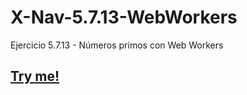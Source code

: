 # X-Nav-5.7.13-WebWorkers
Ejercicio 5.7.13 - Números primos con Web Workers

## [Try me!](https://crisng4.github.io/X-Nav-5.7.13-WebWorkers/webworkers.html)
